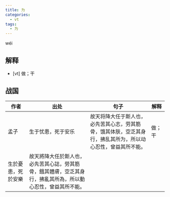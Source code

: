 ```yaml
---
title: 为
categories:
  - vt
tags:
  - 为
---
```


wéi
<!-- more -->

## 解释
* [vt] 做；干

## 战国

作者|出处|句子|解释
---|---|---|---
孟子|生于忧患，死于安乐|故天将降大任于斯人也，必先苦其心志，劳其筋骨，饿其体肤，空乏其身行，拂乱其所为，所以动心忍性，曾益其所不能。| 做；干
 |生於憂患，死於安樂|故天將降大任於斯人也，必先苦其心誌，勞其筋骨，餓其體膚，空乏其身行，拂亂其所為，所以動心忍性，曾益其所不能。|
